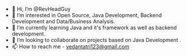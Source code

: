 - 👋 Hi, I’m @RevHeadGuy
- 👀 I’m interested in Open Source, Java Development, Backend Development and Data/Business Analysis.
- 🌱 I’m currently learning Java and it's framework as well as backend development.
- 💞️ I’m looking to collaborate on projects based on Java Development .
- 📫 How to reach me - vedantatri123@gmail.com

<!---
RevHeadGuy/RevHeadGuy is a ✨ special ✨ repository because its `README.md` (this file) appears on your GitHub profile.
You can click the Preview link to take a look at your changes.
--->
